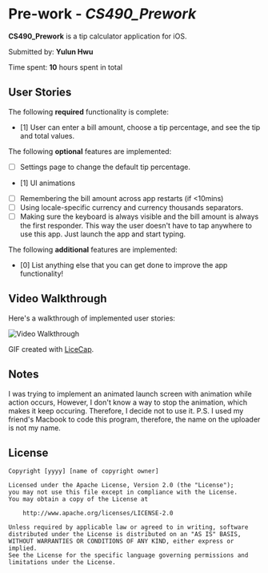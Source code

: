 # Pre-work - *CS490_Prework*

**CS490_Prework** is a tip calculator application for iOS.

Submitted by: **Yulun Hwu**

Time spent: **10** hours spent in total

## User Stories

The following **required** functionality is complete:
* [1] User can enter a bill amount, choose a tip percentage, and see the tip and total values.

The following **optional** features are implemented:
* [ ] Settings page to change the default tip percentage.
* [1] UI animations
* [ ] Remembering the bill amount across app restarts (if <10mins)
* [ ] Using locale-specific currency and currency thousands separators.
* [ ] Making sure the keyboard is always visible and the bill amount is always the first responder. This way the user doesn't have to tap anywhere to use this app. Just launch the app and start typing.

The following **additional** features are implemented:

- [0] List anything else that you can get done to improve the app functionality!

## Video Walkthrough 

Here's a walkthrough of implemented user stories:

<img src='http://imgur.com/2b7gmH8' title='Video Walkthrough' width='' alt='Video Walkthrough' />

GIF created with [LiceCap](http://www.cockos.com/licecap/).

## Notes

I was trying to implement an animated launch screen with animation while action occurs, However, I don't know a way to stop the animation, which makes it keep occuring. Therefore, I decide not to use it.
P.S. I used my friend's Macbook to code this program, therefore, the name on the uploader is not my name.
## License

    Copyright [yyyy] [name of copyright owner]

    Licensed under the Apache License, Version 2.0 (the "License");
    you may not use this file except in compliance with the License.
    You may obtain a copy of the License at

        http://www.apache.org/licenses/LICENSE-2.0

    Unless required by applicable law or agreed to in writing, software
    distributed under the License is distributed on an "AS IS" BASIS,
    WITHOUT WARRANTIES OR CONDITIONS OF ANY KIND, either express or implied.
    See the License for the specific language governing permissions and
    limitations under the License.
